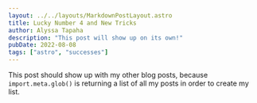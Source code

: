 ```yaml
---
layout: ../../layouts/MarkdownPostLayout.astro
title: Lucky Number 4 and New Tricks
author: Alyssa Tapaha
description: "This post will show up on its own!"
pubDate: 2022-08-08
tags: ["astro", "successes"]
---
```

This post should show up with my other blog posts, because `import.meta.glob()` is returning a list of all my posts in order to create my list.